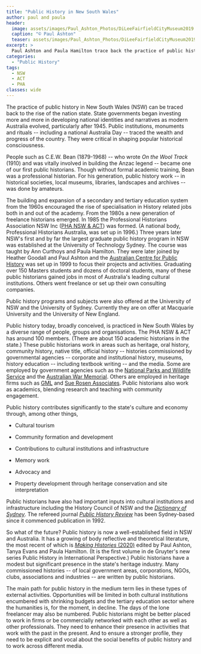 ```yaml
---
title: "Public History in New South Wales"
author: paul and paula
header:
  image: assets/images/Paul_Ashton_Photos/DiLeeFairfieldCityMuseum2019.jpeg
  caption: "© Paul Ashton"
  teaser: assets/images/Paul_Ashton_Photos/DiLeeFairfieldCityMuseum2019.jpeg
excerpt: >
  Paul Ashton and Paula Hamilton trace back the practice of public history in NSW, from its early days in the 20th century to 2021.
categories:
  - "Public History"
tags:
  - NSW
  - ACT
  - PHA
classes: wide
---
```


The practice of public history in New South Wales (NSW) can be traced
back to the rise of the nation state. State governments began investing
more and more in developing national identities and narratives as modern
Australia evolved, particularly after 1945. Public institutions,
monuments and rituals -- including a national Australia Day -- traced
the wealth and progress of the country. They were critical in shaping
popular historical consciousness.

People such as C.E.W. Bean (1879-1968) -- who wrote *On the Wool Track*
(1910) and was vitally involved in building the Anzac legend -- became
one of our first public historians. Though without formal academic
training, Bean was a professional historian. For his generation, public
history work -- in historical societies, local museums, libraries,
landscapes and archives -- was done by amateurs.

The building and expansion of a secondary and tertiary education system
from the 1960s encouraged the rise of specialisation in History related
jobs both in and out of the academy. From the 1980s a new generation of
freelance historians emerged. In 1985 the Professional Historians
Association NSW Inc ([PHA NSW & ACT](https://www.phansw.org.au/)) was
formed. (A national body, Professional Historians Australia, was set up
in 1996.) Three years later NSW's first and by far the largest graduate
public history program in NSW was established at the University of
Technology Sydney. The course was taught by Ann Curthoys and Paula
Hamilton. They were later joined by Heather Goodall and Paul Ashton and
the [Australian Centre for Public
History](https://www.uts.edu.au/research-and-teaching/our-research/australian-centre-public-history)
was set up in 1999 to focus their projects and activities. Graduating
over 150 Masters students and dozens of doctoral students, many of these
public historians gained jobs in most of Australia's leading cultural
institutions. Others went freelance or set up their own consulting
companies.

Public history programs and subjects were also offered at the University
of NSW and the University of Sydney. Currently they are on offer at
Macquarie University and the University of New England.

Public history today, broadly conceived, is practiced in New South Wales
by a diverse range of people, groups and organisations. The PHA NSW &
ACT has around 100 members. (There are about 150 academic historians in
the state.) These public historians work in areas such as heritage, oral
history, community history, native title, official history -- histories
commissioned by governmental agencies -- corporate and institutional
history, museums, history education -- including textbook writing -- and
the media. Some are employed by government agencies such as the
[National Parks and Wildlife
Service](https://www.nationalparks.nsw.gov.au/) and the [Australian War
Memorial](https://www.awm.gov.au/). Others are employed in heritage
firms such as [GML](https://www.gml.com.au/) and [Sue Rosen
Associates](https://suerosenassociates.com/). Public historians also
work as academics, blending research and teaching with community
engagement.

Public history contributes significantly to the state's culture and
economy through, among other things,

* Cultural tourism

* Community formation and development

* Contributions to cultural institutions and infrastructure

* Memory work

* Advocacy and

* Property development through heritage conservation and site interpretation

Public historians have also had important inputs into cultural
institutions and infrastructure including the History Council of NSW and
the [*Dictionary of Sydney*](https://home.dictionaryofsydney.org/). The
refereed journal [*Public History
Review*](https://epress.lib.uts.edu.au/journals/index.php/phrj) has been
Sydney-based since it commenced publication in 1992.

So what of the future? Public history is now a well-established field in
NSW and Australia. It has a growing of body reflective and theoretical
literature, the most recent of which is [*Making Histories*
(2020)](https://www.degruyter.com/view/title/547254) edited by Paul
Ashton, Tanya Evans and Paula Hamilton. (It is the first volume in de
Gruyter's new series Public History in International Perspective.)
Public historians have a modest but significant presence in the state's
heritage industry. Many commissioned histories -- of local government
areas, corporations, NGOs, clubs, associations and industries -- are
written by public historians.

The main path for public history in the medium term lies in these types
of external activities. Opportunities will be limited in both cultural
institutions encumbered with shrinking budgets and the tertiary
education sector where the humanities is, for the moment, in decline.
The days of the lone freelancer may also be numbered. Public historians
might be better placed to work in firms or be commercially networked
with each other as well as other professionals. They need to enhance
their presence in activities that work with the past in the present. And
to ensure a stronger profile, they need to be explicit and vocal about
the social benefits of public history and to work across different
media.
